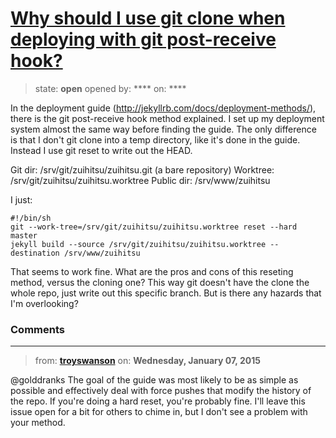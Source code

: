 # [Why should I use git clone when deploying with git post-receive hook?](https://github.com/jekyll/jekyll-help/issues/230)

> state: **open** opened by: **** on: ****

In the deployment guide (http://jekyllrb.com/docs/deployment-methods/), there is the git post-receive hook method explained. I set up my deployment system almost the same way before finding the guide. The only difference is that I don&#x27;t git clone into a temp directory, like it&#x27;s done in the guide. Instead I use git reset to write out the HEAD.

Git dir: /srv/git/zuihitsu/zuihitsu.git (a bare repository)
Worktree: /srv/git/zuihitsu/zuihitsu.worktree
Public dir: /srv/www/zuihitsu

I just:

    #!/bin/sh
    git --work-tree=/srv/git/zuihitsu/zuihitsu.worktree reset --hard master
    jekyll build --source /srv/git/zuihitsu/zuihitsu.worktree --destination /srv/www/zuihitsu

That seems to work fine. What are the pros and cons of this reseting method, versus the cloning one? This way git doesn&#x27;t have the clone the whole repo, just write out this specific branch. But is there any hazards that I&#x27;m overlooking?

### Comments

---
> from: [**troyswanson**](https://github.com/jekyll/jekyll-help/issues/230#issuecomment-69060337) on: **Wednesday, January 07, 2015**

@golddranks The goal of the guide was most likely to be as simple as possible and effectively deal with force pushes that modify the history of the repo. If you&#x27;re doing a hard reset, you&#x27;re probably fine. I&#x27;ll leave this issue open for a bit for others to chime in, but I don&#x27;t see a problem with your method.
